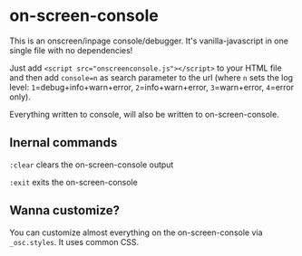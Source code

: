# on-screen-console
This is an onscreen/inpage console/debugger. It's vanilla-javascript in one single file with no dependencies!

Just add `<script src="onscreenconsole.js"></script>` to your HTML file and then add `console=n` as search parameter to the url (where `n` sets the log level: `1`=debug+info+warn+error, `2`=info+warn+error, `3`=warn+error, `4`=error only).

Everything written to console, will also be written to on-screen-console.

## Inernal commands
`:clear` clears the on-screen-console output

`:exit` exits the on-screen-console

## Wanna customize?
You can customize almost everything on the on-screen-console via `_osc.styles`. It uses common CSS.
